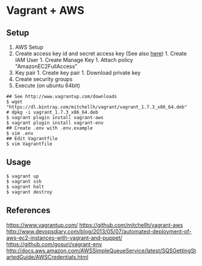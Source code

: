 # Vagrant + AWS

## Setup

1. AWS Setup
  1. Create access key id and secret access key (See also [here](http://docs.aws.amazon.com/AWSSimpleQueueService/latest/SQSGettingStartedGuide/AWSCredentials.html))
    1. Create IAM User
    1. Create Manage Key
    1. Attach policy "AmazonEC2FullAccess"
  1. Key pair
    1. Create key pair
    1. Download private key
  1. Create security groups
1. Execute (on ubuntu 64bit)
```
## See http://www.vagrantup.com/downloads
$ wget "https://dl.bintray.com/mitchellh/vagrant/vagrant_1.7.3_x86_64.deb"
# dpkg -i vagrant_1.7.3_x86_64.deb
$ vagrant plugin install vagrant-aws
$ vagrant plugin install vagrant-env
## Create .env with .env.example
$ vim .env
## Edit Vagrantfile
$ vim Vagrantfile
```

## Usage
```
$ vagrant up
$ vagrant ssh
$ vagrant halt
$ vagrant destroy
```

## References
https://www.vagrantup.com/
https://github.com/mitchellh/vagrant-aws
http://www.devopsdiary.com/blog/2013/05/07/automated-deployment-of-aws-ec2-instances-with-vagrant-and-puppet/
https://github.com/gosuri/vagrant-env
http://docs.aws.amazon.com/AWSSimpleQueueService/latest/SQSGettingStartedGuide/AWSCredentials.html
